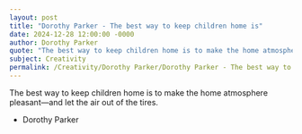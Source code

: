 ```yaml
---
layout: post
title: "Dorothy Parker - The best way to keep children home is"
date: 2024-12-28 12:00:00 -0000
author: Dorothy Parker
quote: "The best way to keep children home is to make the home atmosphere pleasant—and let the air out of the tires."
subject: Creativity
permalink: /Creativity/Dorothy Parker/Dorothy Parker - The best way to keep children home is
---
```


The best way to keep children home is to make the home atmosphere pleasant—and let the air out of the tires.

- Dorothy Parker
